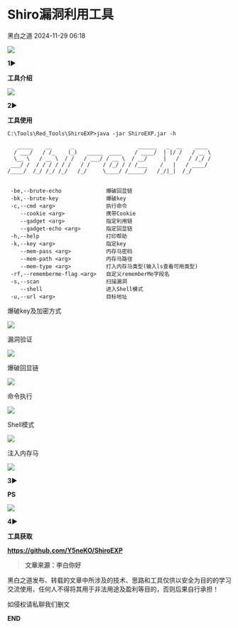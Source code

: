 #  Shiro漏洞利用工具   
 黑白之道   2024-11-29 06:18  
  
![](https://mmbiz.qpic.cn/mmbiz_gif/3xxicXNlTXLicwgPqvK8QgwnCr09iaSllrsXJLMkThiaHibEntZKkJiaicEd4ibWQxyn3gtAWbyGqtHVb0qqsHFC9jW3oQ/640?wx_fmt=gif "")  
  
  
**1**►  
  
**工具介绍**  
  
![](https://mmbiz.qpic.cn/mmbiz_png/XoIcX2HtlUA9zPJzZ4Ycxvr3D0RAw0ia9cS8WwxeIkv3pnqhdMZKmicFZSAiafd4OyjPq4TPNXX2bUDvqfCs25DJQ/640?wx_fmt=png&from=appmsg&wxfrom=13&tp=wxpic "")  
  
**2**►  
  
**工具使用**  
```
C:\Tools\Red_Tools\ShiroEXP>java -jar ShiroEXP.jar -h

   _____    __      _                    ______   _  __    ____
  / ___/   / /_    (_)   _____  ____    / ____/  | |/ /   / __ \
  \__ \   / __ \  / /   / ___/ / __ \  / __/     |   /   / /_/ /
 ___/ /  / / / / / /   / /    / /_/ / / /___    /   |   / ____/
/____/  /_/ /_/ /_/   /_/     \____/ /_____/   /_/|_|  /_/
                                        

 -be,--brute-echo              爆破回显链
 -bk,--brute-key               爆破key
 -c,--cmd <arg>                执行命令
    --cookie <arg>             携带Cookie
    --gadget <arg>             指定利用链
    --gadget-echo <arg>        指定回显链
 -h,--help                     打印帮助
 -k,--key <arg>                指定key
    --mem-pass <arg>           内存马密码
    --mem-path <arg>           内存马路径
    --mem-type <arg>           打入内存马类型(输入ls查看可用类型)
 -rf,--rememberme-flag <arg>   自定义rememberMe字段名
 -s,--scan                     扫描漏洞
    --shell                    进入Shell模式
 -u,--url <arg>                目标地址
```  
  
爆破key及加密方式  
  
![](https://mmbiz.qpic.cn/mmbiz_png/XoIcX2HtlUA9zPJzZ4Ycxvr3D0RAw0ia9icPMCObBES9eRgblxK8bia4APn63gKsbKqWsZkDyzFR4P3nwDQicjjhNA/640?wx_fmt=png&from=appmsg&tp=wxpic&wxfrom=5&wx_lazy=1&wx_co=1 "")  
  
漏洞验证  
  
![](https://mmbiz.qpic.cn/mmbiz_png/XoIcX2HtlUA9zPJzZ4Ycxvr3D0RAw0ia9h5KehjRvfpxFy9icCqK8ub8ZmvbWDqTXhJOBP2Ry0pBGl7HBvF3U99g/640?wx_fmt=png&from=appmsg&tp=wxpic&wxfrom=5&wx_lazy=1&wx_co=1 "")  
  
爆破回显链  
  
![](https://mmbiz.qpic.cn/mmbiz_png/XoIcX2HtlUA9zPJzZ4Ycxvr3D0RAw0ia9LygDY97c6aeGPIx3WbgBbJic4dANWf0k7r89WXBjlaxiaEpia0wNoH2icw/640?wx_fmt=png&from=appmsg&tp=wxpic&wxfrom=5&wx_lazy=1&wx_co=1 "")  
  
命令执行  
  
![](https://mmbiz.qpic.cn/mmbiz_png/XoIcX2HtlUA9zPJzZ4Ycxvr3D0RAw0ia9HW1LetHSmwCn0fOtCpwiapENVrJc4mI9HsbtkayTARw83HicNPYjVkcQ/640?wx_fmt=png&from=appmsg&tp=wxpic&wxfrom=5&wx_lazy=1&wx_co=1 "")  
  
Shell模式  
  
![](https://mmbiz.qpic.cn/mmbiz_png/XoIcX2HtlUA9zPJzZ4Ycxvr3D0RAw0ia9TcAaytwYBBuu1HZstZEJv7FCsL7SC5gicJAVUicCRF1ZpLKefLYia7Qtw/640?wx_fmt=png&from=appmsg&tp=wxpic&wxfrom=5&wx_lazy=1&wx_co=1 "")  
  
注入内存马  
  
![](https://mmbiz.qpic.cn/mmbiz_png/XoIcX2HtlUA9zPJzZ4Ycxvr3D0RAw0ia9gdNA2MW8dEIlbuWiaddCWGEr7CzMRw55SqXLxd2TkQodKeHdPD1ElVg/640?wx_fmt=png&from=appmsg&tp=wxpic&wxfrom=5&wx_lazy=1&wx_co=1 "")  
  
  
**3**►  
  
**PS**  
  
![](https://mmbiz.qpic.cn/mmbiz_png/XoIcX2HtlUA9zPJzZ4Ycxvr3D0RAw0ia9V8xKyp8hubMAdesib4zTx3Mk6G8t9dO8icIugI5R17dyvXtl4r3VsRTw/640?wx_fmt=png&from=appmsg&tp=wxpic&wxfrom=5&wx_lazy=1&wx_co=1 "")  
  
  
**4**►  
  
**工具获取**  
  
****https://github.com/Y5neKO/ShiroEXP****  
  
> **文章来源：李白你好**  
  
  
  
黑白之道发布、转载的文章中所涉及的技术、思路和工具仅供以安全为目的的学习交流使用，任何人不得将其用于非法用途及盈利等目的，否则后果自行承担！  
  
如侵权请私聊我们删文  
  
  
**END**  
  
  
